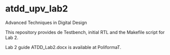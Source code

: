 # atdd_upv_lab2
Advanced Techniques in Digital Design

This repository provides de Testbench, initial RTL and the Makefile script for Lab 2.

Lab 2 guide ATDD_Lab2.docx is available at PoliformaT.
